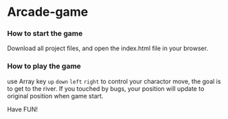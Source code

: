 Arcade-game
===============================
### How to start the game
Download all project files, and open the index.html file in your browser.

### How to play the game
use Array key `up` `down` `left` `right` to control your charactor move, the goal is to get to the river. If you touched by bugs, your position will update to original position when game start.

Have FUN!
